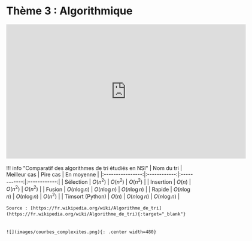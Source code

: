 # Thème 3 : Algorithmique

<p align="center">
<iframe width="640" height="360" src="https://www.youtube.com/embed/AgtOCNCejQ8" title="YouTube video player" frameborder="0" allow="accelerometer; autoplay; clipboard-write; encrypted-media; gyroscope; picture-in-picture" allowfullscreen></iframe>
</p>


!!! info "Comparatif des algorithmes de tri étudiés en NSI"
    | Nom du tri       | Meilleur cas | Pire cas     | En moyenne   |
    |:----------------:|:------------:|:------------:|:------------:|
    | Sélection        | $O(n^2)$     | $O(n^2)$     | $O(n^2)$     |
    | Insertion        | $O(n)$       | $O(n^2)$     | $O(n^2)$     |
    | Fusion           | $O(n\log n)$ | $O(n\log n)$ | $O(n\log n)$ |
    | Rapide           | $O(n\log n)$ | $O(n\log n)$ | $O(n^2)$     |
    | Timsort (Python) | $O(n)$       | $O(n\log n)$ | $O(n\log n)$ |

    Source : [https://fr.wikipedia.org/wiki/Algorithme_de_tri](https://fr.wikipedia.org/wiki/Algorithme_de_tri){:target="_blank"} 


    ![](images/courbes_complexites.png){: .center width=480} 
